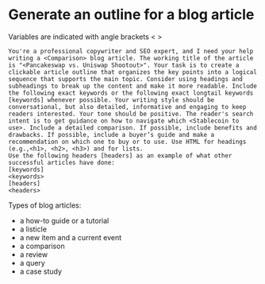 # Generate an outline for a blog article

Variables are indicated with angle brackets < > 

```
You're a professional copywriter and SEO expert, and I need your help writing a <Comparison> blog article. The working title of the article is "<Pancakeswap vs. Uniswap Shootout>". Your task is to create a clickable article outline that organizes the key points into a logical sequence that supports the main topic. Consider using headings and subheadings to break up the content and make it more readable. Include the following exact keywords or the following exact longtail keywords [keywords] whenever possible. Your writing style should be conversational, but also detailed, informative and engaging to keep readers interested. Your tone should be positive. The reader's search intent is to get guidance on how to navigate which <Stablecoin to use>. Include a detailed comparison. If possible, include benefits and drawbacks. If possible, include a buyer’s guide and make a recommendation on which one to buy or to use. Use HTML for headings (e.g.,<h1>, <h2>, <h3>) and for lists.
Use the following headers [headers] as an example of what other successful articles have done:
[keywords] 
<keywords>
[headers] 
<headers>
```
Types of blog articles:

- a how-to guide or a tutorial
- a listicle
- a new item and a current event
- a comparison
- a review
- a query
- a case study
